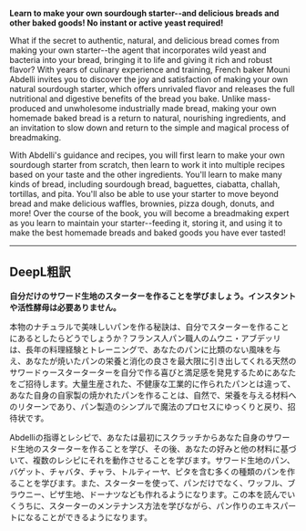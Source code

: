 **Learn to make your own sourdough starter--and delicious breads and other baked goods! No instant or active yeast required!**

What if the secret to authentic, natural, and delicious bread comes from making your own starter--the agent that incorporates wild yeast and bacteria into your bread, bringing it to life and giving it rich and robust flavor? With years of culinary experience and training, French baker Mouni Abdelli invites you to discover the joy and satisfaction of making your own natural sourdough starter, which offers unrivaled flavor and releases the full nutritional and digestive benefits of the bread you bake. Unlike mass-produced and unwholesome industrially made bread, making your own homemade baked bread is a return to natural, nourishing ingredients, and an invitation to slow down and return to the simple and magical process of breadmaking.

With Abdelli's guidance and recipes, you will first learn to make your own sourdough starter from scratch, then learn to work it into multiple recipes based on your taste and the other ingredients. You'll learn to make many kinds of bread, including sourdough bread, baguettes, ciabatta, challah, tortillas, and pita. You'll also be able to use your starter to move beyond bread and make delicious waffles, brownies, pizza dough, donuts, and more! Over the course of the book, you will become a breadmaking expert as you learn to maintain your starter--feeding it, storing it, and using it to make the best homemade breads and baked goods you have ever tasted!

---

## DeepL粗訳

**自分だけのサワード生地のスターターを作ることを学びましょう。インスタントや活性酵母は必要ありません。**

本物のナチュラルで美味しいパンを作る秘訣は、自分でスターターを作ることにあるとしたらどうでしょうか？フランス人パン職人のムウニ・アブデッリは、長年の料理経験とトレーニングで、あなたのパンに比類のない風味を与え、あなたが焼いたパンの栄養と消化の良さを最大限に引き出してくれる天然のサワードゥースターターターを自分で作る喜びと満足感を発見するためにあなたをご招待します。大量生産された、不健康な工業的に作られたパンとは違って、あなた自身の自家製の焼かれたパンを作ることは、自然で、栄養を与える材料へのリターンであり、パン製造のシンプルで魔法のプロセスにゆっくりと戻り、招待状です。

Abdelliの指導とレシピで、あなたは最初にスクラッチからあなた自身のサワード生地のスターターを作ることを学び、その後、あなたの好みと他の材料に基づいて、複数のレシピにそれを動作させることを学びます。サワード生地のパン、バゲット、チャバタ、チャラ、トルティーヤ、ピタを含む多くの種類のパンを作ることを学びます。また、スターターを使って、パンだけでなく、ワッフル、ブラウニー、ピザ生地、ドーナツなども作れるようになります。この本を読んでいくうちに、スターターのメンテナンス方法を学びながら、パン作りのエキスパートになることができるようになります。
